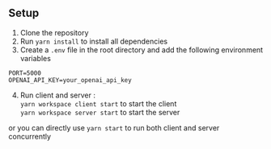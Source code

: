 ## Setup

1. Clone the repository
2. Run `yarn install` to install all dependencies
3. Create a `.env` file in the root directory and add the following environment variables
```
PORT=5000
OPENAI_API_KEY=your_openai_api_key
```
4. Run client and server  : <br>
`yarn workspace client start` to start the client <br>
`yarn workspace server start` to start the server

or you can directly use `yarn start` to run both client and server concurrently